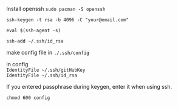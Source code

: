 Install openssh `sudo pacman -S openssh`

`ssh-keygen -t rsa -b 4096 -C "your@email.com"`

`eval $(ssh-agent -s)`

`ssh-add ~/.ssh/id_rsa`

make config file in `./.ssh/config`

in config <br />
`IdentityFile ~/.ssh/gitHubKey` <br />
`IdentityFile ~/.ssh/id_rsa` <br />

If you entered passphrase during keygen, enter it when using ssh.

`chmod 600 config`
